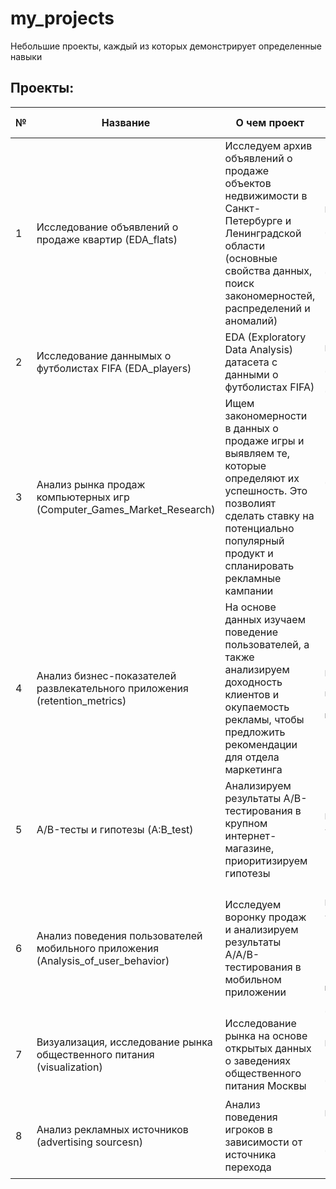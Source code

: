 # my_projects
Небольшие проекты, каждый из которых демонстрирует определенные навыки
## Проекты:
| №| Название         | О чем проект                                                     | Навыки и инструменты           |  
|-----------|-------------------|------------------------------------------------------------------|-----------------------------------|
|1              |Исследование объявлений о продаже квартир (EDA_flats)|Исследуем архив объявлений о продаже объектов недвижимости в Санкт-Петербурге и Ленинградской области (основные свойства данных, поиск закономерностей, распределений и аномалий)|`Python` `Pandas` `Matplotlib` `предобработка данных` `исследовательский анализ данных` `визуализация данных`|
|2              |Исследование даннымых о футболистах FIFA (EDA_players)|EDA (Exploratory Data Analysis) датасета с данными о футболистах FIFA)|`Python` `Pandas` `Matplotlib` `предобработка данных` `визуализация данных`|
|3             |Анализ рынка продаж компьютерных игр (Computer_Games_Market_Research)|Ищем закономерности в данных о продаже игры и выявляем те, которые определяют их успешность. Это позволият сделать ставку на потенциально популярный продукт и спланировать рекламные кампании|`Python` `Pandas` `NumPy` `Matplotlib` `предобработка данных` `исследовательский анализ данных` `описательная статистика` `проверка статистических гипотез`|
|4              |Анализ бизнес-показателей развлекательного приложения (retention_metrics)|На основе данных изучаем поведение пользователей, а также анализируем доходность клиентов и окупаемость рекламы, чтобы предложить рекомендации для отдела маркетинга|`Python` `Pandas` `Matplotlib` `когортный анализ` `юнит-экономика` `продуктовые метрики` `Seaborn`|
|5              |A/B-тесты и гипотезы (A:B_test)|Анализируем результаты A/B-тестирования в крупном интернет-магазине, приоритизируем гипотезы|`Python` `Pandas` `Matplotlib` `SciPy` `A/B-тестирование` `проверка статистических гипотез`|
|6              | Анализ поведения пользователей мобильного приложения (Analysis_of_user_behavior)|Исследуем воронку продаж и анализируем результаты A/A/B-тестирования в мобильном приложении|`Python` `Pandas` `Matplotlib` `SciPy` `A/B-тестирование` `проверка статистических гипотез` `Seaborn` `событийная аналитика` `продуктовые метрики` `Plotly` `визуализация данных`|
|7              | Визуализация, исследование рынка общественного питания (visualization)|Исследование рынка на основе открытых данных о заведениях общественного питания Москвы|`Python` `Pandas` `Matplotlib` `Seaborn` `Plotly` `визуализация данных`, `folium`|
|8              | Анализ рекламных источников (advertising sourcesn)|Анализ поведения игроков в зависимости от источника перехода|`Python` `Pandas` `Matplotlib` `Seaborn` `Plotly` `визуализация данных` `проверка статистических гипотез` `SciPy`|

